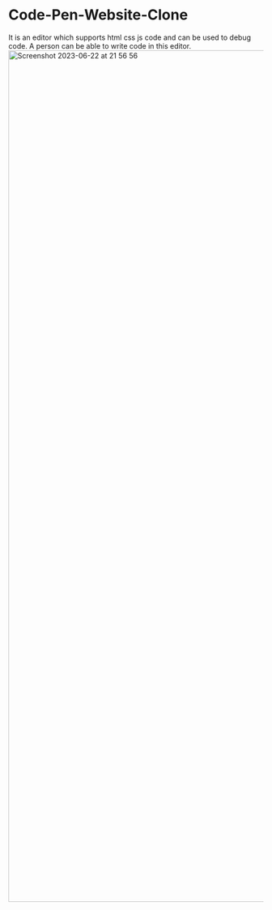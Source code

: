 # Code-Pen-Website-Clone
It is an editor which supports html css js code and can be used to debug code. A person can be able to write code in this editor. 
<img width="1680" alt="Screenshot 2023-06-22 at 21 56 56" src="https://github.com/Vidip-Ghosh/Code-Pen-Clone/assets/91741581/2b8370ee-2f41-4f21-9892-def40d665745">
